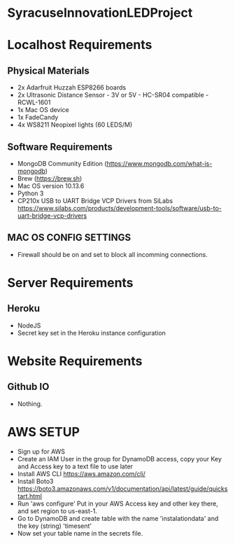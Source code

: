 # SyracuseInnovationLEDProject

# Localhost Requirements 
## Physical Materials

* 2x Adarfruit Huzzah ESP8266 boards
* 2x Ultrasonic Distance Sensor - 3V or 5V - HC-SR04 compatible - RCWL-1601 
* 1x Mac OS device
* 1x FadeCandy
* 4x WS8211 Neopixel lights (60 LEDS/M)

## Software Requirements
* MongoDB Community Edition (https://www.mongodb.com/what-is-mongodb)
* Brew (https://brew.sh) 
* Mac OS version 10.13.6
* Python 3
* CP210x USB to UART Bridge VCP Drivers from SiLabs https://www.silabs.com/products/development-tools/software/usb-to-uart-bridge-vcp-drivers

## MAC OS CONFIG SETTINGS
* Firewall should be on and set to block all incomming connections. 

# Server Requirements
## Heroku
* NodeJS 
* Secret key set in the Heroku instance configuration

# Website Requirements
## Github IO
* Nothing. 

# AWS SETUP
* Sign up for AWS
* Create an IAM User in the group for DynamoDB access, copy your Key and Access key to a text file to use later 
* Install AWS CLI https://aws.amazon.com/cli/
* Install Boto3 https://boto3.amazonaws.com/v1/documentation/api/latest/guide/quickstart.html
* Run 'aws configure' Put in your AWS Access key and other key there, and set region to us-east-1.
* Go to DynamoDB and create table with the name 'instalationdata' and the key (string) 'timesent'
* Now set your table name in the secrets file. 


